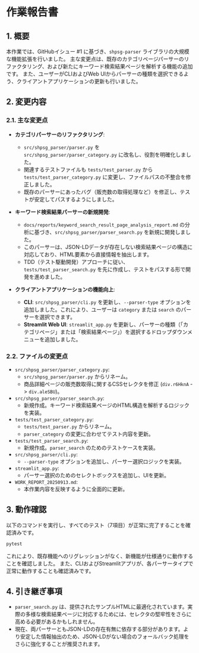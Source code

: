 # 作業報告書

## 1. 概要

本作業では、GitHubイシュー #1 に基づき、`shpsg-parser` ライブラリの大規模な機能拡張を行いました。
主な変更点は、既存のカテゴリページパーサーのリファクタリング、および新たにキーワード検索結果ページを解析する機能の追加です。
また、ユーザーがCLIおよびWeb UIからパーサーの種類を選択できるよう、クライアントアプリケーションの更新も行いました。

## 2. 変更内容

### 2.1. 主な変更点

- **カテゴリパーサーのリファクタリング**:
    - `src/shpsg_parser/parser.py` を `src/shpsg_parser/parser_category.py` に改名し、役割を明確化しました。
    - 関連するテストファイルも `tests/test_parser.py` から `tests/test_parser_category.py` に変更し、ファイルパスの不整合を修正しました。
    - 既存のパーサーにあったバグ（販売数の取得処理など）を修正し、テストが安定してパスするようにしました。

- **キーワード検索結果パーサーの新規開発**:
    - `docs/reports/keyword_search_result_page_analysis_report.md` の分析に基づき、`src/shpsg_parser/parser_search.py` を新規に開発しました。
    - このパーサーは、JSON-LDデータが存在しない検索結果ページの構造に対応しており、HTML要素から直接情報を抽出します。
    - TDD（テスト駆動開発）アプローチに従い、`tests/test_parser_search.py` を先に作成し、テストをパスする形で開発を進めました。

- **クライアントアプリケーションの機能向上**:
    - **CLI**: `src/shpsg_parser/cli.py` を更新し、`--parser-type` オプションを追加しました。これにより、ユーザーは `category` または `search` のパーサーを選択できます。
    - **Streamlit Web UI**: `streamlit_app.py` を更新し、パーサーの種類（「カテゴリページ」または「検索結果ページ」）を選択するドロップダウンメニューを追加しました。

### 2.2. ファイルの変更点

- `src/shpsg_parser/parser_category.py`:
    - `src/shpsg_parser/parser.py` からリネーム。
    - 商品詳細ページの販売数取得に関するCSSセレクタを修正 (`div.r6HknA` -> `div.aleSBU`)。
- `src/shpsg_parser/parser_search.py`:
    - 新規作成。キーワード検索結果ページのHTML構造を解析するロジックを実装。
- `tests/test_parser_category.py`:
    - `tests/test_parser.py` からリネーム。
    - `parser_category` の変更に合わせてテスト内容を更新。
- `tests/test_parser_search.py`:
    - 新規作成。`parser_search` のためのテストケースを実装。
- `src/shpsg_parser/cli.py`:
    - `--parser-type` オプションを追加し、パーサー選択ロジックを実装。
- `streamlit_app.py`:
    - パーサー選択のためのセレクトボックスを追加し、UIを更新。
- `WORK_REPORT_20250913.md`:
    - 本作業内容を反映するように全面的に更新。

## 3. 動作確認

以下のコマンドを実行し、すべてのテスト（7項目）が正常に完了することを確認済みです。

```bash
pytest
```

これにより、既存機能へのリグレッションがなく、新機能が仕様通りに動作することを確認しました。
また、CLIおよびStreamlitアプリが、各パーサータイプで正常に動作することも確認済みです。

## 4. 引き継ぎ事項

- `parser_search.py` は、提供されたサンプルHTMLに最適化されています。実際の多様な検索結果ページに対応するためには、セレクタの堅牢性をさらに高める必要があるかもしれません。
- 現在、両パーサーともJSON-LDの存在有無に依存する部分があります。より安定した情報抽出のため、JSON-LDがない場合のフォールバック処理をさらに強化することが推奨されます。
